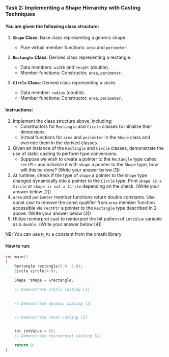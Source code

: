 ### Task 2: Implementing a Shape Hierarchy with Casting Techniques

#### You are given the following class structure:

1.  **`Shape` Class**: Base class representing a generic shape.
    *   Pure virtual member functions: `area` and `perimeter`.

2.  **`Rectangle` Class**: Derived class representing a rectangle.
    *   Data members: `width` and `height` (double).
    *   Member functions: Constructor, `area`, `perimeter`.

3.  **`Circle` Class**: Derived class representing a circle.
    *   Data member: `radius` (double).
    *   Member functions: Constructor, `area`, `perimeter`.

#### Instructions:

1.  Implement the class structure above, including:
    + Constructors for `Rectangle` and `Circle` classes to initialize their dimensions.
    + Virtual functions for `area` and `perimeter` in the `Shape` class and override them in the derived classes.
2.  Given an instance of the `Rectangle` and `Circle` classes, demonstrate the use of static casting to perform type conversions.
    + Suppose we wish to create a pointer to the `Rectangle` type called `rectPtr` and initialize it with `shape` a pointer to the `Shape` type, how will this be done? (Write your answer below [1])
3.  At runtime, check if the type of `shape` a pointer to the `Shape` type changed dynamically into a pointer to the `Circle` type. Print `shape is a Circle` or `shape is not a Circle` depending on the check. (Write your answer below [2])
5.  `area` and `perimeter` member functions return double constants. Use const cast to remove the const qualifier from `area` member function accessible via `rectPtr` a pointer to the `Rectangle` type described in 2 above. (Write your answer below [3])
6.  Utilize reinterpret cast to reinterpret the bit pattern of `intValue` variable as a `double`. (Write your answer below [4])

NB: You can use `M_PI` a constant from the cmath library


#### How to run:

```cpp
int main()
{
    Rectangle rectangle(5.0, 3.0);
    Circle circle(4.0);

    Shape *shape = &rectangle;

    // Demonstrate static casting [1]
    

    // Demonstrate dynamic casting [2]
    

    // Demonstrate const casting [3]


    int intValue = 42;
    // Demonstrate reinterpret casting [4]

    return 0;
}
```